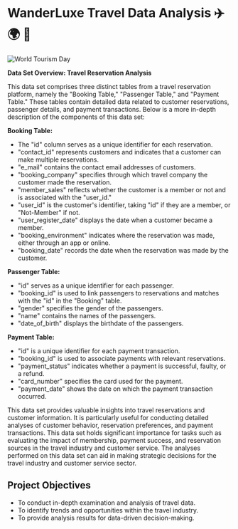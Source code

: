 # WanderLuxe Travel Data Analysis ✈️ 🌍 🏨

![World Tourism Day](https://img.freepik.com/free-photo/top-view-world-tourism-day-with-lettering_23-2148608799.jpg?w=1380&t=st=1698343584~exp=1698344184~hmac=7546ca34214ef38e0295f0368fb53eb071c097b0f9532a9b0bcacd8e8e455161)

**Data Set Overview: Travel Reservation Analysis**

This data set comprises three distinct tables from a travel reservation platform, namely the "Booking Table," "Passenger Table," and "Payment Table." These tables contain detailed data related to customer reservations, passenger details, and payment transactions. Below is a more in-depth description of the components of this data set:

**Booking Table:**

- The "id" column serves as a unique identifier for each reservation.
- "contact_id" represents customers and indicates that a customer can make multiple reservations.
- "e_mail" contains the contact email addresses of customers.
- "booking_company" specifies through which travel company the customer made the reservation.
- "member_sales" reflects whether the customer is a member or not and is associated with the "user_id."
- "user_id" is the customer's identifier, taking "id" if they are a member, or "Not-Member" if not.
- "user_register_date" displays the date when a customer became a member.
- "booking_environment" indicates where the reservation was made, either through an app or online.
- "booking_date" records the date when the reservation was made by the customer.

**Passenger Table:**

- "id" serves as a unique identifier for each passenger.
- "booking_id" is used to link passengers to reservations and matches with the "id" in the "Booking" table.
- "gender" specifies the gender of the passengers.
- "name" contains the names of the passengers.
- "date_of_birth" displays the birthdate of the passengers.

**Payment Table:**

- "id" is a unique identifier for each payment transaction.
- "booking_id" is used to associate payments with relevant reservations.
- "payment_status" indicates whether a payment is successful, faulty, or a refund.
- "card_number" specifies the card used for the payment.
- "payment_date" shows the date on which the payment transaction occurred.

This data set provides valuable insights into travel reservations and customer information. It is particularly useful for conducting detailed analyses of customer behavior, reservation preferences, and payment transactions. This data set holds significant importance for tasks such as evaluating the impact of membership, payment success, and reservation sources in the travel industry and customer service. The analyses performed on this data set can aid in making strategic decisions for the travel industry and customer service sector.

## Project Objectives

- To conduct in-depth examination and analysis of travel data.
- To identify trends and opportunities within the travel industry.
- To provide analysis results for data-driven decision-making.
